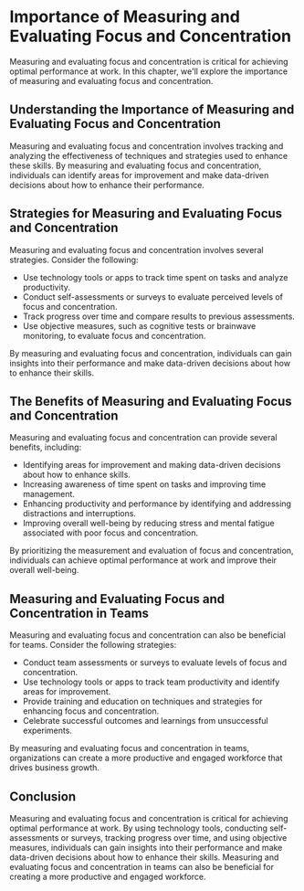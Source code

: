 Importance of Measuring and Evaluating Focus and Concentration
===========================================================================================================================

Measuring and evaluating focus and concentration is critical for achieving optimal performance at work. In this chapter, we'll explore the importance of measuring and evaluating focus and concentration.

Understanding the Importance of Measuring and Evaluating Focus and Concentration
--------------------------------------------------------------------------------

Measuring and evaluating focus and concentration involves tracking and analyzing the effectiveness of techniques and strategies used to enhance these skills. By measuring and evaluating focus and concentration, individuals can identify areas for improvement and make data-driven decisions about how to enhance their performance.

Strategies for Measuring and Evaluating Focus and Concentration
---------------------------------------------------------------

Measuring and evaluating focus and concentration involves several strategies. Consider the following:

* Use technology tools or apps to track time spent on tasks and analyze productivity.
* Conduct self-assessments or surveys to evaluate perceived levels of focus and concentration.
* Track progress over time and compare results to previous assessments.
* Use objective measures, such as cognitive tests or brainwave monitoring, to evaluate focus and concentration.

By measuring and evaluating focus and concentration, individuals can gain insights into their performance and make data-driven decisions about how to enhance their skills.

The Benefits of Measuring and Evaluating Focus and Concentration
----------------------------------------------------------------

Measuring and evaluating focus and concentration can provide several benefits, including:

* Identifying areas for improvement and making data-driven decisions about how to enhance skills.
* Increasing awareness of time spent on tasks and improving time management.
* Enhancing productivity and performance by identifying and addressing distractions and interruptions.
* Improving overall well-being by reducing stress and mental fatigue associated with poor focus and concentration.

By prioritizing the measurement and evaluation of focus and concentration, individuals can achieve optimal performance at work and improve their overall well-being.

Measuring and Evaluating Focus and Concentration in Teams
---------------------------------------------------------

Measuring and evaluating focus and concentration can also be beneficial for teams. Consider the following strategies:

* Conduct team assessments or surveys to evaluate levels of focus and concentration.
* Use technology tools or apps to track team productivity and identify areas for improvement.
* Provide training and education on techniques and strategies for enhancing focus and concentration.
* Celebrate successful outcomes and learnings from unsuccessful experiments.

By measuring and evaluating focus and concentration in teams, organizations can create a more productive and engaged workforce that drives business growth.

Conclusion
----------

Measuring and evaluating focus and concentration is critical for achieving optimal performance at work. By using technology tools, conducting self-assessments or surveys, tracking progress over time, and using objective measures, individuals can gain insights into their performance and make data-driven decisions about how to enhance their skills. Measuring and evaluating focus and concentration in teams can also be beneficial for creating a more productive and engaged workforce.
